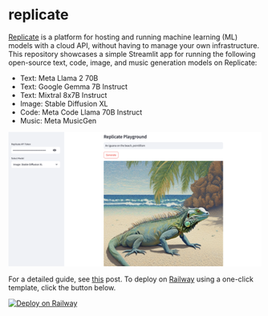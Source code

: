 # replicate
[Replicate](https://replicate.com) is a platform for hosting and running machine learning (ML) models with a cloud API, without having to manage your own infrastructure. This repository showcases a simple Streamlit app for running the following open-source text, code, image, and music generation models on Replicate:
* Text: Meta Llama 2 70B
* Text: Google Gemma 7B Instruct
* Text: Mixtral 8x7B Instruct
* Image: Stable Diffusion XL
* Code: Meta Code Llama 70B Instruct
* Music: Meta MusicGen

![replicate-sdxl](./replicate-sdxl.png)

For a detailed guide, see [this](https://alphasec.io/running-open-source-generative-ai-models-on-replicate/) post. To deploy on [Railway](https://railway.app/?referralCode=alphasec) using a one-click template, click the button below.

[![Deploy on Railway](https://railway.app/button.svg)](https://railway.app/new/template/uHh2gJ?referralCode=alphasec)
